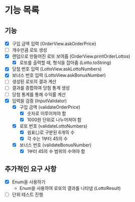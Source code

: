 # 기능 목록

## 기능
- [x] 구입 금액 입력 (OrderView.askOrderPrice)
- [ ] 개수만큼 로또 생성
- [x] 랜덤으로 만들어진 로또 보여줌 (OrderView.printOrderLottos)
  - [x] 로또를 출력할 때, 형식을 잡아줌 (Lotto.toString)
- [x] 당첨 번호 입력 (LottoView.askLottoNumbers)
- [x] 보너스 번호 입력 (LottoView.askBonusNumber)
- [ ] 생성된 로또의 결과 계산
- [ ] 결과를 종합하여 당첨 통계 생성
- [ ] 당첨 통계를 통해 수익률 계산
- [x] 입력을 검증 (InputValidator)
  - [x] 구입 금액 (validateOrderPrice)
    - [x] 숫자로 이루어져야 함
    - [x] 1000원 단위로 나누어져야 함
  - [x] 로또 번호 (validateLottoNumbers)
    - [x] 쉼표(,)로 구분된 6개의 수
    - [x] 각 수는 1부터 45의 수
  - [x] 보너스 번호 (validateBonusNumber)
    - [x] 1부터 45의 수 범위의 수여야 함

## 추가적인 요구 사항
- [x] Enum을 사용하기
  - Enum을 사용하여 로또의 결과를 나타냄 (LottoResult)
- [ ] 단위 테스트 진행